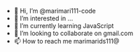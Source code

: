 - 👋 Hi, I’m @marimari111-code
- 👀 I’m interested in ...
- 🌱 I’m currently learning JavaScript
- 💞️ I’m looking to collaborate on gmail.com
- 📫 How to reach me marimarids111@

<!---
marimari111-code/marimari111-code is a ✨ special ✨ repository because its `README.md` (this file) appears on your GitHub profile.
You can click the Preview link to take a look at your changes.
--->
